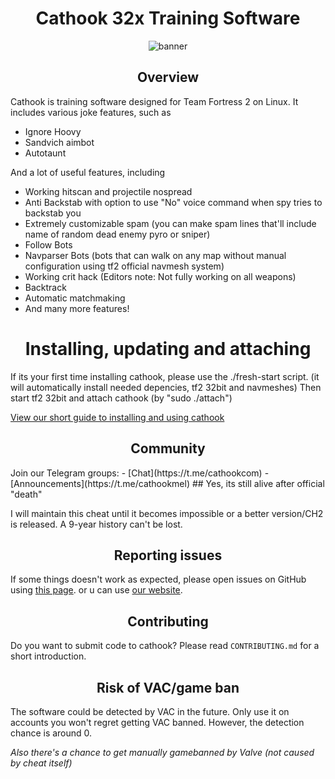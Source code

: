 <div align="center">

# Cathook 32x Training Software

</div>

<div align="center">
    <img src="https://i.ibb.co/FHM2JXY/cathook.png" alt="banner">
</div>

<div align="center">

## Overview

</div>


Cathook is training software designed for Team Fortress 2 on Linux. It includes various joke features, such as

* Ignore Hoovy
* Sandvich aimbot
* Autotaunt

And a lot of useful features, including

* Working hitscan and projectile nospread
* Anti Backstab with option to use "No" voice command when spy tries to backstab you
* Extremely customizable spam (you can make spam lines that'll include name of random dead enemy pyro or sniper)
* Follow Bots
* Navparser Bots (bots that can walk on any map without manual configuration using tf2 official navmesh system)
* Working crit hack (Editors note: Not fully working on all weapons)
* Backtrack
* Automatic matchmaking
* And many more features!

<div align="center">

# Installing, updating and attaching

</div>

If its your first time installing cathook, please use the ./fresh-start script.
(it will automatically install needed depencies, tf2 32bit and navmeshes)
Then start tf2 32bit and attach cathook (by "sudo ./attach")

[View our short guide to installing and using cathook](https://cathook.org/docs) 

<div align="center">

## Community

</div>
Join our Telegram groups:
- [Chat](https://t.me/cathookcom)
- [Announcements](https://t.me/cathookmel)
## Yes, its still alive after official "death"

I will maintain this cheat until it becomes impossible or a better version/CH2 is released.
A 9-year history can't be lost.

<div align="center">

## Reporting issues

</div>

If some things doesn't work as expected, please open issues on GitHub using [this page](https://github.com/mlemlody/cathook/issues).
or u can use [our website](https://cathook.org/support).

<div align="center">

## Contributing

</div>

Do you want to submit code to cathook? Please read `CONTRIBUTING.md` for a short introduction.

<div align="center">

## Risk of VAC/game ban

</div>

The software could be detected by VAC in the future. Only use it on accounts you won't regret getting VAC banned. However, the detection chance is around 0.

*Also there's a chance to get manually gamebanned by Valve (not caused by cheat itself)*
